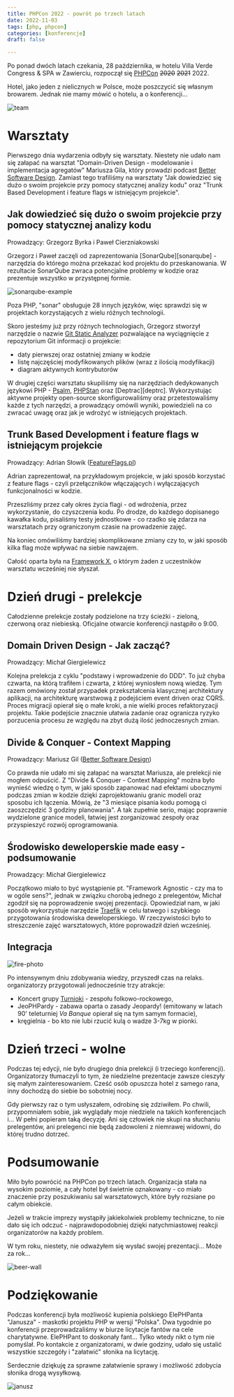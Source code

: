 ```yaml
---  
title: PHPCon 2022 - powrót po trzech latach
date: 2022-11-03
tags: [php, phpcon]
categories: [konferencje]
draft: false

---
```


Po ponad dwóch latach czekania, 28 października, w hotelu Villa Verde Congress & SPA w Zawierciu, rozpoczął się [PHPCon][phpcon] ~~2020~~ ~~2021~~ 2022.

Hotel, jako jeden z nielicznych w Polsce, może poszczycić się własnym browarem.
Jednak nie mamy mówić o hotelu, a o konferencji...

![team]

# Warsztaty

Pierwszego dnia wydarzenia odbyły się warsztaty. Niestety nie udało nam się załapać na warsztat "Domain-Driven Design - modelowanie i implementacja agregatów" Mariusza Gila, który prowadzi podcast [Better Software Design][better-software-design]. Zamiast tego trafiliśmy na warsztaty "Jak dowiedzieć się dużo o swoim projekcie przy pomocy statycznej analizy kodu" oraz "Trunk Based Development i feature flags w istniejącym projekcie".

## Jak dowiedzieć się dużo o swoim projekcie przy pomocy statycznej analizy kodu

Prowadzący: Grzegorz Byrka i Paweł Cierzniakowski

Grzegorz i Paweł zaczęli od zaprezentowania [SonarQube][sonarqube] - narzędzia do którego można przekazać kod projektu do przeskanowania. W rezultacie SonarQube zwraca potencjalne problemy w kodzie oraz prezentuje wszystko w przystępnej formie.

![sonarqube-example]

Poza PHP, "sonar" obsługuje 28 innych języków, więc sprawdzi się w projektach korzystających z wielu różnych technologii.

Skoro jesteśmy już przy różnych technologiach, Grzegorz stworzył narzędzie o nazwie [Git Static Analyzer][git-static-analyzer] pozwalające na wyciągnięcie z repozytorium Git informacji o projekcie:

- daty pierwszej oraz ostatniej zmiany w kodzie
- listę najczęściej modyfikowanych plików (wraz z ilością modyfikacji)
- diagram aktywnych kontrybutorów

W drugiej części warsztatu skupiliśmy się na narzędziach dedykowanych językowi PHP - [Psalm][psalm], [PHPStan][phpstan] oraz [Deptrac][deptrc]. Wykorzystując aktywne projekty open-source skonfigurowaliśmy oraz przetestowaliśmy każde z tych narzędzi, a prowadzący omówili wyniki, powiedzieli na co zwracać uwagę oraz jak je wdrożyć w istniejących projektach.

## Trunk Based Development i feature flags w istniejącym projekcie

Prowadzący: Adrian Słowik ([FeatureFlags.pl][feature-flags-pl])

Adrian zaprezentował, na przykładowym projekcie, w jaki sposób korzystać z feature flags - czyli przełączników włączających i wyłączających funkcjonalności w kodzie.

Przeszliśmy przez cały okres życia flagi - od wdrożenia, przez wykorzystanie, do czyszczenia kodu. Po drodze, do każdego dopisanego kawałka kodu, pisaliśmy testy jednostkowe - co rzadko się zdarza na warsztatach przy ograniczonym czasie na prowadzenie zajęć.

Na koniec omówiliśmy bardziej skomplikowane zmiany czy to, w jaki sposób kilka flag może wpływać na siebie nawzajem.

Całość oparta była na [Framework X][framework-x], o którym żaden z uczestników warsztatu wcześniej nie słyszał.

# Dzień drugi - prelekcje

Całodzienne prelekcje zostały podzielone na trzy ścieżki - zieloną, czerwoną oraz niebieską. Oficjalne otwarcie konferencji nastąpiło o 9:00.

## Domain Driven Design - Jak zacząć?

Prowadzący: Michał Giergielewicz

Kolejna prelekcja z cyklu "podstawy i wprowadzenie do DDD". To już chyba czwarta, na którą trafiłem i czwarta, z której wyniosłem nową wiedzę. Tym razem omówiony został przypadek przekształcenia klasycznej architektury aplikacji, na architekturę warstwową z podejściem event driven oraz CQRS. Proces migracji opierał się o małe kroki, a nie wielki proces refaktoryzacji projektu. Takie podejście znacznie ułatwia zadanie oraz ogranicza ryzyko porzucenia procesu ze względu na zbyt dużą ilość jednoczesnych zmian.

## Divide & Conquer - Context Mapping

Prowadzący: Mariusz Gil ([Better Software Design][better-software-design])

Co prawda nie udało mi się załapać na warsztat Mariusza, ale prelekcji nie mogłem odpuścić. Z "Divide & Conquer - Context Mapping" można było wynieść wiedzę o tym, w jaki sposób zapanować nad efektami ubocznymi podczas zmian w kodzie dzięki zaprojektowaniu granic modeli oraz sposobu ich łączenia. Mówią, że "3 miesiące pisania kodu pomogą ci zaoszczędzić 3 godziny planowania". A tak zupełnie serio, mając poprawnie wydzielone granice modeli, łatwiej jest zorganizować zespoły oraz przyspieszyć rozwój oprogramowania.

## Środowisko deweloperskie made easy - podsumowanie

Prowadzący: Michał Giergielewicz

Początkowo miało to być wystąpienie pt. "Framework Agnostic - czy ma to w ogóle sens?", jednak w związku chorobą jednego z prelegentów, Michał zgodził się na poprowadzenie swojej prezentacji. Opowiedział nam, w jaki sposób wykorzystuje narzędzie [Traefik][traefik] w celu łatwego i szybkiego przygotowania środowiska deweloperskiego. W rzeczywistości było to streszczenie zajęć warsztatowych, które poprowadził dzień wcześniej.

## Integracja

![fire-photo]

Po intensywnym dniu zdobywania wiedzy, przyszedł czas na relaks. organizatorzy przygotowali jednocześnie trzy atrakcje:

- Koncert grupy [Turnioki][turnioki] - zespołu folkowo-rockowego,
- JeoPHPardy - zabawa oparta o zasady Jeopardy! (emitowany w latach 90' teleturniej *Va Banque* opierał się na tym samym formacie),
- kręgielnia - bo kto nie lubi rzucić kulą o wadze 3-7kg w pionki.

# Dzień trzeci - wolne

Podczas tej edycji, nie było drugiego dnia prelekcji (i trzeciego konferencji). Organizatorzy tłumaczyli to tym, że niedzielne prezentacje zawsze cieszyły się małym zainteresowaniem. Cześć osób opuszcza hotel z samego rana, inny dochodzą do siebie bo sobotniej nocy.

Gdy pierwszy raz o tym usłyszałem, odrobinę się zdziwiłem. Po chwili, przypomniałem sobie, jak wyglądały moje niedziele na takich konferencjach i... W pełni popieram taką decyzję. Ani się człowiek nie skupi na słuchaniu prelegentów, ani prelegenci nie będą zadowoleni z niemrawej widowni, do której trudno dotrzeć.

# Podsumowanie

Miło było powrócić na PHPCon po trzech latach. Organizacja stała na wysokim poziomie, a cały hotel był świetnie oznakowany - co miało znaczenie przy poszukiwaniu sal warsztatowych, które były rozsiane po całym obiekcie.

Jeżeli w trakcie imprezy wystąpiły jakiekolwiek problemy techniczne, to nie dało się ich odczuć - najprawdopodobniej dzięki natychmiastowej reakcji organizatorów na każdy problem.

W tym roku, niestety, nie odważyłem się wysłać swojej prezentacji... Może za rok...

![beer-wall]

# Podziękowanie

Podczas konferencji była możliwość kupienia polskiego ElePHPanta "Janusza" - maskotki projektu PHP w wersji "Polska". Dwa tygodnie po konferencji przeprowadzaliśmy w biurze licytacje fantów na cele charytatywne. ElePHPant to doskonały fant... Tylko wtedy nikt o tym nie pomyślał. Po kontakcie z organizatorami, w dwie godziny, udało się ustalić wszystkie szczegóły i "załatwić" słonika na licytację.

Serdecznie dziękuję za sprawne załatwienie sprawy i możliwość zdobycia słonika drogą wysyłkową.

![janusz]

[better-software-design]: https://bettersoftwaredesign.pl/
[phpcon]: https://phpcon.pl
[feature-flags-pl]: https://featureflags.pl/
[sonar-qube]: https://www.sonarqube.org/
[git-static-analyzer]: https://github.com/gbyrka/git-static-analyzer
[psalm]: https://psalm.dev
[phpstan]: https://phpstan.org/
[deptrac]: https://qossmic.github.io/deptrac/
[framework-x]: https://github.com/clue/framework-x
[traefik]: https://hub.docker.com/_/traefik
[turnioki]: http://www.turnioki.pl/

[beer-wall]: ./beer-wall.jpg "Ściana piw w recepcji hotelu"
[sonarqube-example]: ./sonarqube.jpg "Przykład wyników SonarQube"
[fire-photo]: ./fire.jpg "Ognisko i piwo"
[janusz]: ./janusz.jpg 'elePHPant "Janusz"'
[team]: ./team.jpg "Ekipa na konferencji"
